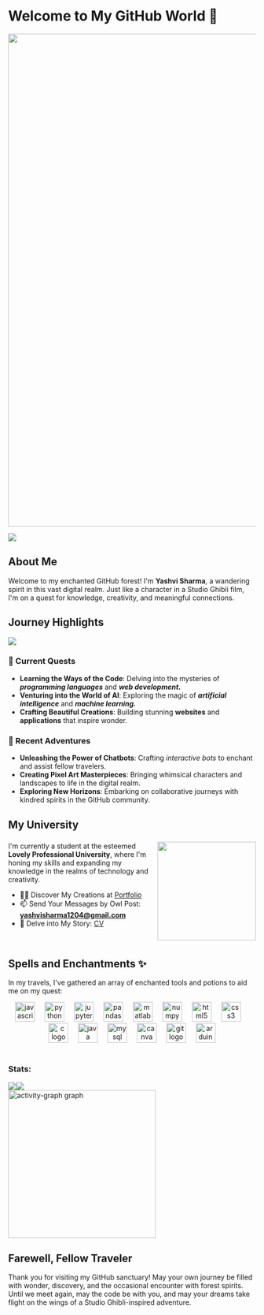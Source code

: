 # Welcome to My GitHub World 🌟
<img width = 1000px src="https://media.giphy.com/media/v1.Y2lkPTc5MGI3NjExaWhkcDhwajkzYmp3dzJjZ3IzdzdpNnZ0Y2loeDZhYTk4bXZwc2dkYiZlcD12MV9pbnRlcm5hbF9naWZfYnlfaWQmY3Q9Zw/eHQ5BsgBIBIGI/giphy.gif">

![](https://komarev.com/ghpvc/?username=yashvisharma1204&color=yellow)<br>
## About Me

Welcome to my enchanted GitHub forest! I'm **Yashvi Sharma**, a wandering spirit in this vast digital realm. Just like a character in a Studio Ghibli film, I'm on a quest for knowledge, creativity, and meaningful connections.

## Journey Highlights
![](https://github-profile-trophy.vercel.app/?username=yashvisharma1204&no-bg=true&theme=onedark)


### 🌱 Current Quests

- **Learning the Ways of the Code**: Delving into the mysteries of **_programming languages_** and **_web development_.**
- **Venturing into the World of AI**: Exploring the magic of **_artificial intelligence_** and **_machine learning._**
- **Crafting Beautiful Creations**: Building stunning **websites** and **applications** that inspire wonder.

### 🔭 Recent Adventures

- **Unleashing the Power of Chatbots**: Crafting _interactive bots_ to enchant and assist fellow travelers.
- **Creating Pixel Art Masterpieces**: Bringing whimsical characters and landscapes to life in the digital realm.
- **Exploring New Horizons**: Embarking on collaborative journeys with kindred spirits in the GitHub community.

## My University
###

<img align="right" height="200" src="https://i.pinimg.com/564x/96/51/f4/9651f4ec7a53f7b74a0b289bf0cc8b33.jpg"  />

###

I'm currently a student at the esteemed **Lovely Professional University**, where I'm honing my skills and expanding my knowledge in the realms of technology and creativity.
- 👨‍💻 Discover My Creations at [Portfolio](https://yashvisharma1204.github.io/Portfolio/)
- 📫 Send Your Messages by Owl Post: **yashvisharma1204@gmail.com**
- 📄 Delve into My Story: [CV](https://app.enhancv.com/share/66dc68db/?utm_medium=growth&utm_campaign=share-resume&utm_source=dynamic)
<br>


## Spells and Enchantments ✨
In my travels, I've gathered an array of enchanted tools and potions to aid me on my quest:

<div align="center">
  <img src="https://cdn.jsdelivr.net/gh/devicons/devicon/icons/javascript/javascript-original.svg" height="40" alt="javascript logo"  />
  <img width="12" />
  <img src="https://cdn.jsdelivr.net/gh/devicons/devicon/icons/python/python-original-wordmark.svg" height="40" alt="python logo"  />
  <img width="12" />
  <img src="https://cdn.jsdelivr.net/gh/devicons/devicon/icons/jupyter/jupyter-original-wordmark.svg" height="40" alt="jupyter logo"  />
  <img width="12" />
  <img src="https://cdn.jsdelivr.net/gh/devicons/devicon/icons/pandas/pandas-original-wordmark.svg" height="40" alt="pandas logo"  />
  <img width="12" />
  <img src="https://cdn.jsdelivr.net/gh/devicons/devicon/icons/matlab/matlab-original.svg" height="40" alt="matlab logo"  />
  <img width="12" />
  <img src="https://cdn.jsdelivr.net/gh/devicons/devicon/icons/numpy/numpy-original-wordmark.svg" height="40" alt="numpy logo"  />
  <img width="12" />
  <img src="https://cdn.jsdelivr.net/gh/devicons/devicon/icons/html5/html5-original.svg" height="40" alt="html5 logo"  />
  <img width="12" />
  <img src="https://cdn.jsdelivr.net/gh/devicons/devicon/icons/css3/css3-original.svg" height="40" alt="css3 logo"  />
  <img width="12" />
  <img src="https://cdn.jsdelivr.net/gh/devicons/devicon/icons/c/c-original.svg" height="40" alt="c logo"  />
  <img width="12" />
  <img src="https://cdn.jsdelivr.net/gh/devicons/devicon/icons/java/java-original-wordmark.svg" height="40" alt="java logo"  />
  <img width="12" />
  <img src="https://cdn.jsdelivr.net/gh/devicons/devicon/icons/mysql/mysql-original-wordmark.svg" height="40" alt="mysql logo"  />
  <img width="12" />
  <img src="https://cdn.jsdelivr.net/gh/devicons/devicon/icons/canva/canva-original.svg" height="40" alt="canva logo"  />
  <img width="12" />
  <img src="https://cdn.jsdelivr.net/gh/devicons/devicon/icons/git/git-original-wordmark.svg" height="40" alt="git logo"  />
  <img width="12" />
  <img src="https://cdn.jsdelivr.net/gh/devicons/devicon/icons/arduino/arduino-original-wordmark.svg" height="40" alt="arduino logo"  />
</div>

<br>
<h3 align="left">Stats:</h3>

![](https://github-readme-stats.vercel.app/api?username=Yashvisharma1204&theme=vision-friendly-dark&hide_border=true&include_all_commits=true&count_private=true)![](https://github-readme-streak-stats.herokuapp.com/?user=Yashvisharma1204&theme=vision-friendly-dark&hide_border=true)<br/>
<img src="https://github-readme-activity-graph.vercel.app/graph?username=yashvisharma1204&radius=16&theme=github-dark&area=true&order=5&hide_title=false&hide_border=false" height="300" alt="activity-graph graph"  />

## Farewell, Fellow Traveler
Thank you for visiting my GitHub sanctuary! May your own journey be filled with wonder, discovery, and the occasional encounter with forest spirits. Until we meet again, may the code be with you, and may your dreams take flight on the wings of a Studio Ghibli-inspired adventure.





